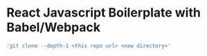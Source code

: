# React Javascript Boilerplate with Babel/Webpack

```javascript
'git clone --depth-1 <this repo url> <new directory>'
```
